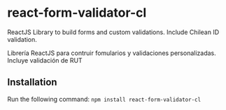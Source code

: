 # react-form-validator-cl
ReactJS Library to build forms and custom validations. 
Include Chilean ID validation.

Librería ReactJS para contruir fomularios y validaciones personalizadas.
Incluye validación de RUT
## Installation
Run the following command:
`npm install react-form-validator-cl`